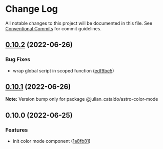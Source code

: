 # Change Log

All notable changes to this project will be documented in this file.
See [Conventional Commits](https://conventionalcommits.org) for commit guidelines.

## [0.10.2](https://github.com/JulianCataldo/astro/compare/@julian_cataldo/astro-color-mode@0.10.1...@julian_cataldo/astro-color-mode@0.10.2) (2022-06-26)


### Bug Fixes

* wrap global script in scoped function ([edf9be5](https://github.com/JulianCataldo/astro/commit/edf9be57fd6e354fe3bda886748a897f34add5c0))



## [0.10.1](https://github.com/JulianCataldo/astro/compare/@julian_cataldo/astro-color-mode@0.10.0...@julian_cataldo/astro-color-mode@0.10.1) (2022-06-26)

**Note:** Version bump only for package @julian_cataldo/astro-color-mode





## 0.10.0 (2022-06-25)


### Features

* init color mode component ([1a8fb81](https://github.com/JulianCataldo/astro/commit/1a8fb8105cb9f40572fb7884a4d26dc8b31a37ef))

